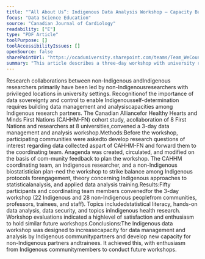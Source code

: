 ```yaml
---
title: "“All About Us”: Indigenous Data Analysis Workshop — Capacity Building in the Canadian Alliance for Healthy Hearts and Minds First Nations Cohort"
focus: "Data Science Education"
source: "Canadian Journal of Cardiology"
readability: ["E"]
type: "PDF Article"
toolPurpose: []
toolAccessibilityIssues: []
openSource: false
sharePointUrl: "https://ocaduniversity.sharepoint.com/teams/Team_WeCount/Shared%20Documents/Resources%20and%20Tools/Literature%20(curated)/All%20about%20us_Indigenous%20Data%20Analysis%20Workshop.pdf"
summary: "This article describes a three-day workshop with university researchers and several First Nation communities to increase the capacity for data management and analysis by those communities. "
---
```

Research collaborations between non-Indigenous andIndigenous researchers primarily have been led by non-Indigenousresearchers with privileged locations in university settings. Recognitionof the importance of data sovereignty and control to enable Indigenousself-determination requires building data management and analysiscapacities among Indigenous research partners. The Canadian Alliancefor Healthy Hearts and Minds First Nations (CAHHM-FN) cohort study, acollaboration of 8 First Nations and researchers at 8 universities,convened a 3-day data management and analysis workshop.Methods:Before the workshop, participating communities were askedto develop research questions of interest regarding data collected aspart of CAHHM-FN and forward them to the coordinating team. Anagenda was created, circulated, and modified on the basis of com-munity feedback to plan the workshop. The CAHHM coordinating team, an  Indigenous  researcher,  and  a  non-Indigenous  biostatistician  plan-ned  the  workshop  to  strike  balance  among  Indigenous  protocols  forengagement,  theory  concerning  Indigenous  approaches  to  statisticalanalysis, and applied data analysis training.Results:Fifty participants and coordinating team members convenedfor the 3-day workshop (22 Indigenous and 28 non-Indigenous peoplefrom  communities,  professors,  trainees,  and  staff).  Topics  includedstatistical literacy, hands-on data analysis, data security, and topics inIndigenous  health  research.  Workshop  evaluations  indicated  a  highlevel of satisfaction and enthusiasm to hold similar future workshops.Conclusions:The Indigenous data workshop was designed to increasecapacity for data management and analysis by Indigenous communitypartners  and  develop  new  capacity  for  non-Indigenous  partners  andtrainees. It achieved this, with enthusiasm from Indigenous communitymembers to conduct future workshops.
